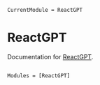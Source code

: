 ```@meta
CurrentModule = ReactGPT
```

# ReactGPT

Documentation for [ReactGPT](https://github.com/asinghvi17/ReactGPT.jl).

```@index
```

```@autodocs
Modules = [ReactGPT]
```
